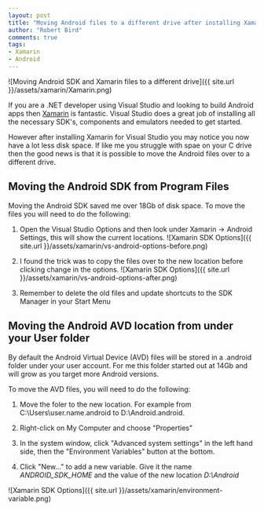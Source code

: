 ```yaml
--- 
layout: post
title: "Moving Android files to a different drive after installing Xamarin"
author: "Robert Bird"
comments: true
tags:
- Xamarin
- Android
---
```


![Moving Android SDK and Xamarin files to a different drive]({{ site.url }}/assets/xamarin/Xamarin.png)

If you are a .NET developer using Visual Studio and looking to build Android apps then [Xamarin](https://www.xamarin.com/getting-started/android) is fantastic. Visual Studio does a great job of installing all the necessary SDK's, components and emulators needed to get started.

However after installing Xamarin for Visual Studio you may notice you now have a lot less disk space. If like me you struggle with spae on your C drive then the good news is that it is possible to move the Android files over to a different drive.

## Moving the Android SDK from Program Files

Moving the Android SDK saved me over 18Gb of disk space. To move the files you will need to do the following:

1. Open the Visual Studio Options and then look under Xamarin -> Android Settings, this will show the current locations.
![Xamarin SDK Options]({{ site.url }}/assets/xamarin/vs-android-options-before.png)

2. I found the trick was to copy the files over to the new location before clicking change in the options.
![Xamarin SDK Options]({{ site.url }}/assets/xamarin/vs-android-options-after.png)

3. Remember to delete the old files and update shortcuts to the SDK Manager in your Start Menu

## Moving the Android AVD location from under your User folder

By default the Android Virtual Device (AVD) files will be stored in a .android folder under your user account. For me this folder started out at 14Gb and will grow as you target more Android versions. 

To move the AVD files, you will need to do the following:

1. Move the foler to the new location. For example from C:\Users\user.name\.android to  D:\Android\.android.

2. Right-click on My Computer and choose "Properties"

3. In the system window, click "Advanced system settings" in the left hand side, then the "Environment Variables" button at the bottom. 

4. Click "New..." to add a new variable. Give it the name *ANDROID_SDK_HOME* and the value of the new location *D:\Android*

![Xamarin SDK Options]({{ site.url }}/assets/xamarin/environment-variable.png)
